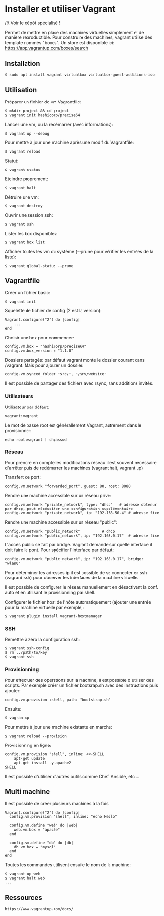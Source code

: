 # Installer et utiliser Vagrant


/!\ Voir le dépôt spécialisé !

Permet de mettre en place des machines virtuelles simplement et de manière reproductible.
Pour construire des machines, vagrant utilise des template nommés "boxes".
Un store est disponible ici: https://app.vagrantup.com/boxes/search

## Installation

	$ sudo apt install vagrant virtualbox virtualbox-guest-additions-iso

## Utilisation

Préparer un fichier de vm Vagrantfile:

	$ mkdir project && cd project
	$ vagrant init hashicorp/precise64

Lancer une vm, ou la redémarrer (avec informations):

	$ vagrant up --debug

Pour mettre à jour une machine après une modif du Vagrantfile:

	$ vagrant reload

Statut:

	$ vagrant status

Eteindre proprement:

	$ vagrant halt

Détruire une vm:

	$ vagrant destroy

Ouvrir une session ssh:

	$ vagrant ssh

Lister les box disponibles:

	$ vagrant box list

Afficher toutes les vm du système (--prune pour vérifier les entrées de la liste):

	$ vagrant global-status --prune

## Vagrantfile

Créer un fichier basic:

	$ vagrant init

Squelette de fichier de config (2 est la version):

	Vagrant.configure("2") do |config|
		...
	end

Choisir une box pour commencer:

	config.vm.box = "hashicorp/precise64"
	config.vm.box_version = "1.1.0"

Dossiers partagés: par défaut vagrant monte le dossier courant dans /vagrant.
Mais pour ajouter un dossier:

	config.vm.synced_folder "src/", "/srv/website"

Il est possible de partager des fichiers avec rsync, sans additions invités.

### Utilisateurs

Utilisateur par défaut: 
	
	vagrant:vagrant

Le mot de passe root est générallement Vagrant, autrement dans le provisionner:

	echo root:vagrant | chpasswd


### Réseau

Pour prendre en compte les modifications réseau il est souvent nécéssaire d'arrêter puis de redémarrer les machines
(vagrant halt, vagrant up)

Transfert de port:

	config.vm.network "forwarded_port", guest: 80, host: 8080

Rendre une machine accessible sur un réseau privé:

	config.vm.network "private_network", type: "dhcp" 	# adresse obtenur par dhcp, peut nécéssiter une configuration supplémentaire
	config.vm.network "private_network", ip: "192.168.50.4" # adresse fixe 

Rendre une machine accessible sur un réseau "public":

	config.vm.network "public_network" 			# dhcp
	config.vm.network "public_network", ip: "192.168.0.17"	# adresse fixe

L'accés public se fait par bridge. Vagrant demande sur quelle interface il doit faire le pont. 
Pour spécifier l'interface par défaut:

	config.vm.network "public_network", ip: "192.168.0.17", bridge: "wlan0"

Pour déterminer les adresses ip il est possible de se connecter en ssh (vagrant ssh) pour observer 
les interfaces de la machine virtuelle.

Il est possible de configurer le réseau manuellement en désactivant la conf. auto et en utilisant le 
provisionning par shell.

Configurer le fichier host de l'hôte automatiquement (ajouter une entrée pour la machine virtuelle
par exemple):

	$ vagrant plugin install vagrant-hostmanager

### SSH

Remettre à zéro la configuration ssh:

	$ vagrant ssh-config
	$ rm ../path/to/key
	$ vagrant ssh

### Provisionning

Pour effectuer des opérations sur la machine, il est possible d'utiliser des scripts.
Par exemple créer un fichier bootsrap.sh avec des instructions puis ajouter:
	
	config.vm.provision :shell, path: "bootstrap.sh"

Ensuite: 
	
	$ vagran up

Pour mettre à jour une machine existante en marche:

	$ vagrant reload --provision

Provisionning en ligne:

	config.vm.provision "shell", inline: <<-SHELL
		apt-get update
		apt-get install -y apache2
	SHELL

Il est possible d'utiliser d'autres outils comme Chef, Ansible, etc ...



## Multi machine

Il est possible de créer plusieurs machines à la fois:

	Vagrant.configure("2") do |config|
	  config.vm.provision "shell", inline: "echo Hello"

	  config.vm.define "web" do |web|
	    web.vm.box = "apache"
	  end

	  config.vm.define "db" do |db|
	    db.vm.box = "mysql"
	  end
	end

Toutes les commandes utilisent ensuite le nom de la machine:

	$ vagrant up web
	$ vagrant halt web
	...



## Ressources

	https://www.vagrantup.com/docs/


